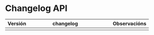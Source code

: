Changelog API
====

| <div style="width:130px">Versión</div>    | <div style="width:180px">changelog</div>  | Observacións
|:-                                         |:-                                         | :-
| | |
